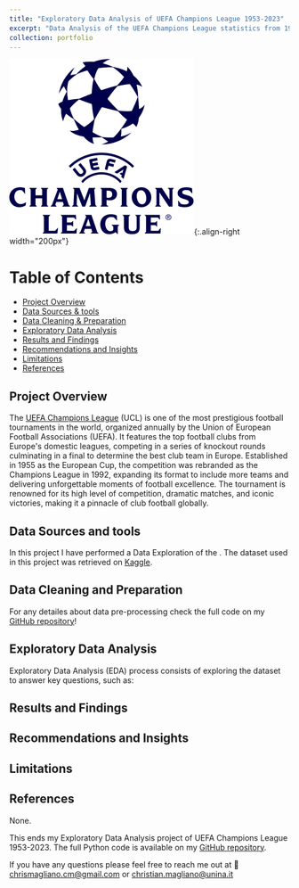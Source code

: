 ```yaml
---
title: "Exploratory Data Analysis of UEFA Champions League 1953-2023"
excerpt: "Data Analysis of the UEFA Champions League statistics from 1953 to 2023."
collection: portfolio
---
```

![Illustration of combining vision and language modalities](/images/portfolio_ucl/Logo_UEFA_Champions_League.png){:.align-right width="200px"}
# Table of Contents
- [Project Overview](#project-overview)
- [Data Sources & tools](#data-sources-and-tools)
- [Data Cleaning & Preparation](#data-cleaning-and-preparation)
- [Exploratory Data Analysis](#exploratory-data-analysis)
- [Results and Findings](#results-and-findings)
- [Recommendations and Insights](#recommendations-and-insights)
- [Limitations](#limitations)
- [References](#references)
  
## Project Overview
The [UEFA Champions League](https://www.uefa.com/uefachampionsleague/) (UCL) is one of the most prestigious football tournaments in the world, organized annually by the Union of European Football Associations (UEFA). It features the top football clubs from Europe's domestic leagues, competing in a series of knockout rounds culminating in a final to determine the best club team in Europe. Established in 1955 as the European Cup, the competition was rebranded as the Champions League in 1992, expanding its format to include more teams and delivering unforgettable moments of football excellence. The tournament is renowned for its high level of competition, dramatic matches, and iconic victories, making it a pinnacle of club football globally.

## Data Sources and tools
In this project I have performed a Data Exploration of the .  The dataset used in this project was retrieved on [Kaggle](https://www.kaggle.com/datasets/fardifaalam170041060/champions-league-dataset-1955-2023). 

## Data Cleaning and Preparation

For any detailes about data pre-processing check the full code on my [GitHub repository](https://github.com/ChrisMagliano/EDA_UEFA_Champions_League)!

## Exploratory Data Analysis
Exploratory Data Analysis (EDA) process consists of exploring the dataset to answer key questions, such as:


## Results and Findings


## Recommendations and Insights


  ## Limitations

 
## References
None.

This ends my Exploratory Data Analysis project of UEFA Champions League 1953-2023. The full Python code is available on my [GitHub repository](https://github.com/ChrisMagliano/EDA_UEFA_Champions_League).

If you have any questions please feel free to reach me out at 📧 chrismagliano.cm@gmail.com or christian.magliano@unina.it
